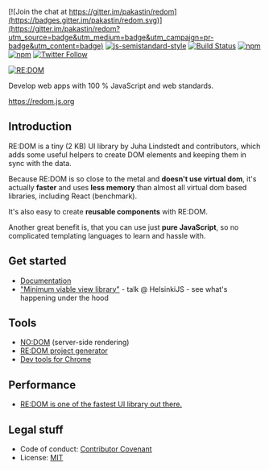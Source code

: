 [![Join the chat at https://gitter.im/pakastin/redom](https://badges.gitter.im/pakastin/redom.svg)](https://gitter.im/pakastin/redom?utm_source=badge&utm_medium=badge&utm_campaign=pr-badge&utm_content=badge)
[![js-semistandard-style](https://img.shields.io/badge/code%20style-semistandard-brightgreen.svg?maxAge=60&style=flat-square)](https://github.com/Flet/semistandard)
[![Build Status](https://img.shields.io/travis/pakastin/redom/master.svg?maxAge=60&style=flat-square)](https://travis-ci.org/pakastin/redom?branch=master)
[![npm](https://img.shields.io/npm/v/redom.svg?maxAge=60&style=flat-square)](https://www.npmjs.com/package/redom)
[![npm](https://img.shields.io/npm/l/redom.svg?maxAge=60&style=flat-square)](https://github.com/pakastin/redom/blob/master/LICENSE)
[![Twitter Follow](https://img.shields.io/twitter/follow/pakastin.svg?style=social&maxAge=60)](https://twitter.com/pakastin)

[![RE:DOM](https://redom.js.org/img/title.png)](https://redom.js.org)

Develop web apps with 100 % JavaScript and web standards.

https://redom.js.org

## Introduction

RE:DOM is a tiny (2 KB) UI library by Juha Lindstedt and contributors, which adds some useful helpers to create DOM elements and keeping them in sync with the data.

Because RE:DOM is so close to the metal and **doesn't use virtual dom**, it's actually **faster** and uses **less memory** than almost all virtual dom based libraries, including React (benchmark).

It's also easy to create **reusable components** with RE:DOM.

Another great benefit is, that you can use just **pure JavaScript**, so no complicated templating languages to learn and hassle with.

## Get started
- [Documentation](https://redom.js.org/documentation)
- ["Minimum viable view library"](https://www.youtube.com/watch?v=0nh2EK1xveg) - talk @ HelsinkiJS - see what's happening under the hood

## Tools
- [NO:DOM](https://github.com/pakastin/nodom) (server-side rendering)
- [RE:DOM project generator](https://github.com/pakastin/redom-cli)
- [Dev tools for Chrome](https://github.com/pakastin/redom-devtools)

## Performance
- [RE:DOM is one of the fastest UI library out there.](https://rawgit.com/krausest/js-framework-benchmark/964ae451d222ccc4de774fedeef7025c10227558/webdriver-ts-results/table.html)

## Legal stuff
- Code of conduct: [Contributor Covenant](https://github.com/pakastin/redom/blob/master/CODE_OF_CONDUCT.md)
- License: [MIT](https://github.com/pakastin/redom/blob/master/LICENSE)
